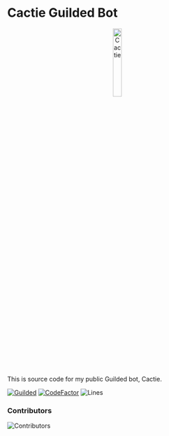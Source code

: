 # Cactie Guilded Bot
<p align="center">
  <img src="https://cactie.smhsmh.club/assets/images/CactieEmpty.png" width="20%" alt="Cactie">
</p>

This is source code for my public Guilded bot, Cactie.

[![Guilded](https://shields.yoki-labs.xyz/shields/vanity/cactie?style=flat)](https://guilded.gg/cactie)
[![CodeFactor](https://www.codefactor.io/repository/github/saboooor/cactie-guilded/badge/main)](https://www.codefactor.io/repository/github/saboooor/cactie-guilded/overview/main)
![Lines](https://tokei.rs/b1/github/saboooor/cactie-guilded)

### Contributors
![Contributors](https://contrib.rocks/image?repo=saboooor/cactie-guilded)
